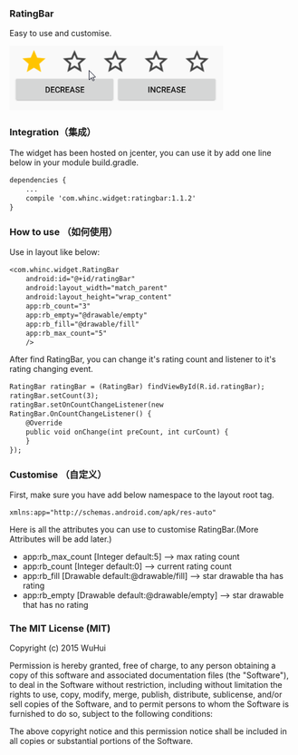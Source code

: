 
### RatingBar

Easy to use and customise.

![](./screenshot.gif)


### Integration（集成）

The widget has been hosted on jcenter, you can use it by add one line below in your module build.gradle.

```
dependencies {
    ...
    compile 'com.whinc.widget:ratingbar:1.1.2'
}
```

### How to use （如何使用）

Use in layout like below:

```
<com.whinc.widget.RatingBar
    android:id="@+id/ratingBar"
    android:layout_width="match_parent"
    android:layout_height="wrap_content"
    app:rb_count="3"
    app:rb_empty="@drawable/empty"
    app:rb_fill="@drawable/fill"
    app:rb_max_count="5"
    />
```

After find RatingBar, you can change it's rating count and listener to it's rating changing event.

```
RatingBar ratingBar = (RatingBar) findViewById(R.id.ratingBar);
ratingBar.setCount(3);
ratingBar.setOnCountChangeListener(new RatingBar.OnCountChangeListener() {
    @Override
    public void onChange(int preCount, int curCount) {
    }
});
```

### Customise （自定义）

First, make sure you have add below namespace to the layout root tag.

```
xmlns:app="http://schemas.android.com/apk/res-auto"
```

Here is all the attributes you can use to customise RatingBar.(More Attributes will be add later.)

* app:rb_max_count [Integer default:5] --> max rating count
* app:rb_count [Integer default:0] --> current rating count
* app:rb_fill [Drawable default:@drawable/fill] --> star drawable tha has rating
* app:rb_empty [Drawable default:@drawable/empty] --> star drawable that has no rating

### The MIT License (MIT)

Copyright (c) 2015 WuHui

Permission is hereby granted, free of charge, to any person obtaining a copy
of this software and associated documentation files (the "Software"), to deal
in the Software without restriction, including without limitation the rights
to use, copy, modify, merge, publish, distribute, sublicense, and/or sell
copies of the Software, and to permit persons to whom the Software is
furnished to do so, subject to the following conditions:

The above copyright notice and this permission notice shall be included in all
copies or substantial portions of the Software.

